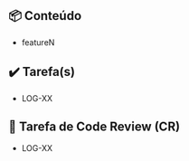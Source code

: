 ## :package: Conteúdo

- featureN

## :heavy_check_mark: Tarefa(s)

- LOG-XX

## :eyes: Tarefa de Code Review (CR)

- LOG-XX
